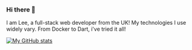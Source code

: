 ### Hi there 👋

I am Lee, a full-stack web developer from the UK! My technologies I use widely vary. From Docker to Dart, i've tried it all!

<!--
**lee-jordan/lee-jordan** is a ✨ _special_ ✨ repository because its `README.md` (this file) appears on your GitHub profile.

Here are some ideas to get you started:

- 🔭 I’m currently working on ...
- 🌱 I’m currently learning ...
- 👯 I’m looking to collaborate on ...
- 🤔 I’m looking for help with ...
- 💬 Ask me about ...
- 📫 How to reach me: ...
- 😄 Pronouns: ...
- ⚡ Fun fact: ...
-->

[![My GitHub stats](https://github-readme-stats.vercel.app/api?username=lee-jordan&show_icons=true&theme=onedark)](https://leejordan.dev)
